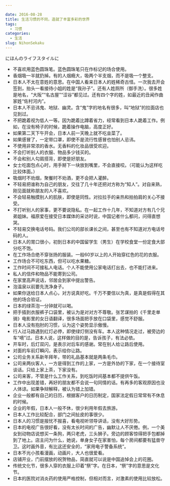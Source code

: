 ```yaml
---

date: 2016-08-28
title: 生活习惯的不同，造就了丰富多彩的世界
tags: 
  - 习惯
categories:
  - 生活
slug: NihonSekaku
---
```

にほんのライフスタイルに
<!-- more -->
* 不喜欢用蓝色圆珠笔。蓝色圆珠笔只在作标记的场合使用。
* 香烟吸一半就扔掉。有的人烟瘾大，吸两个半支烟，而不是吸一个整支。
* 日本人不太在意姓的意思。在中国人看来日本人的姓稀奇古怪。一次我去开会签到，抬头一看接待小姐的姓是“我孙子”。还有人姓厕所（御手洗）。很多姓是地名，“大阪”“名古屋”“涩谷”都见过。还有四个字的姓，如最近的丑闻作曲家姓“佐村河内”。
* 日本人不忌讳鬼、地狱、幽灵。含“鬼”字的地名有很多，叫“地狱”的拉面店也见到过。
* 不把跪着视为低人一等。因为跪着比蹲着省力，经常看到日本人跪着工作。例如，在没有椅子的时候，跪着操作电脑，高度正好。
* 如果第二天下午开会，日本人前一天晚上就不吃韭菜了。
* 如果感冒了，一定带口罩，即使不是流行性感冒也怕别人忌讳。
* 不使用非常浓的香水。无香料的化妆品很受欢迎。
* 不会打听别人的衣服、物品多少钱买的。
* 不会和别人勾肩搭背，即使是好朋友。
* 女士吃面包点心时，用手掰下一块放到嘴里，不会直接咬。（可能认为这样吃比较体面。）
* 吸烟时不劝烟，聚餐时不劝酒，更不会把人灌醉。
* 不轻易把谁称为自己的朋友，交往了几十年还把对方称为“知人”。对自来熟，刚见面就称朋友的人不喜欢。
* 不会轻易触摸别人的肌肤，即使是同性。对拉拉手的亲热和拍拍肩的关心不接受。
* 不打听别人的家事，更不要说隐私。在一起工作十几年，不知道对方有几个兄弟姐妹。福原爱在接受日本媒体的采访时说，中国记者什么都问，问得直想哭。
* 不轻易交换电话号码。我们公司的部长课长之间，甚至也有不知道对方电话号码的人。
* 日本人的胃口很小，初到日本的中国留学生（男生）在学校食堂一份定食大部分吃不饱。
* 在工作场合绝不穿张扬的服装。一般60岁以上的人开始穿红色的花的衣服。
* 工作场合不可吃东西，但可以吃水果糖。
* 工作时间不可接私人电话。个人不能使用公家电话打出去，也不能打进来。
* 私人的信件和物品不能寄到公司。
* 在家里高声说话，邻居会到家中提出警告。
* 泡温泉以前要先洗净身子。
* 如果你送给日本人点心，对方说真好吃。千万不要信以为真，是真是假得在其他的场合验证。
* 日本的绿茶泡一分钟就可以喝。
* 把手插到衣服裤子口袋里，被认为是对对方不尊敬。张艺谋拍的《千里走单骑》电影里的女日语翻译，很多场面把手放在口袋里，感觉不舒服。
* 日本人没有抱肘的习惯，认为这个姿势显示傲慢。
* 行人过马路遇到红灯必停，即使绿灯侧没有车。本人这种情况走过，被旁边的车“嘀”过。日本人说，这样做的目的是，告诉孩子，有法必依。
* 开车时，后灯双闪，是表示对后车的感谢。常在别人给让路后使用。
* 对面的车前灯瞬闪，表示给你让路。
* 公司业务关系新年拜年，带的礼品基本就是两条毛巾。
* 公司来两伙客人，一方是得到工作的上家，一方是外协的下家，在一个接待室谈话。只给上家上茶，下家没有。
* 公司来客，不管是什么工作关系，到吃饭时间基本都不提供午饭。
* 工作中出现差错，再好的朋友都不会说一句同情的话。有再多的客观原因也没人体谅。如果争辩解释，被认为错上加错。
* 企业一般都有自己的日历，根据客户的日历制定，国家法定假日常常有不休息的时候。
* 企业的年假，日本人一般不休，很少利用年假去旅游。
* 日本人工作比较配合，部门之间扯皮的事很少。
* 日本人的习惯是报忧不报喜，看电视听领导讲话，没有大好形势。
* 日本的电视广告很好看，没有太长时间的广告，幽默让人不厌倦。例，一个美女到动物店说想买一条狗，两只老虎，三头狮子。旁边的顾客惊得把手包都掉到了地上。店主问为什么，她说，单身女子在家害怕，每个房间都要有猛兽守卫。这时画外音，有比这还安全的，“家用电子警备系统”。
* 日本不光小孩看漫画，动画片，大人也很爱看。
* 店铺开业，门前摆放的祝贺物品，简直就可以说是中国追悼会上的花圈。
* 传统文化节，很多人穿的衣服上印着“祭”字。在日本，“祭”字的意思是文化节。
* 日本的医院对消炎药的使用严格控制，但相对而言，对激素的使用比较放松。
